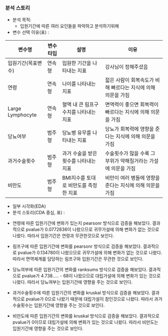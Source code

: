 ### 분석 스토리
+ 분석 목적:
    - 입원기간에 따른 여러 요인들을 파악하고 분석하기위해 
+ 변수 선택 이유(표) :

|변수명 |변수타입 |설명 |이유|
| --- | --- | --- | --- |
| 입원기간(목표변수) | 연속형 | 입원한 기간을 나타내는 지표 | 강사님이 정해주셨음 |
| 연령 | 연속형 | 나이를 나타내는 지표 | 젋은 사람이 회복속도가 비해 빠르다는 지식에 의해 의문을 가짐 |
| Large Lymphocyte | 연속형 | 혈액 내 큰 림프구 수치를 나타내는 지표 | 면역력이 좋으면 회복력이 빠르다는 지식에 의해 의문을 가짐 |
| 당뇨여부 | 범주형 | 당뇨병 유무를 나타내는 지표 | 당뇨가 회복력에 영향을 준다는 지식에 의해 의문을 가짐 |
| 과거수술횟수 | 범주형 | 과거 수술을 받은 횟수를 나타내는 지표 | 수술횟수가 많을 수록 그 부위가 약해질거라는 가설에 의문을 가짐 |
| 비만도 | 범주형 | BMI지수를 토대로 비만도를 측정한 지표 | 비만이 여러 병들에 영향을 준다는 지식에 의해 의문을 가짐 |


+ 일부 시각화(EDA)
+ 분석 스토리(CDA 중심, 표) : 
- 연령에 따른 입원기간에 변화가 있는지 pearsonr 방식으로 검증을 해보았다. 
결과적으로 pvalue가 0.0772836이 나왔으므로 귀무가설에 의해 변화가 없는 것으로 나왔다.
따라서 입원기간은 연령과 무관한것으로 보인다.

- 림프구에 따른 입원기간에 변화를 pearsonr 방식으로 검증을 해보았다. 
결과적으로 pvalue가 0.134780이 나왔으므로 귀무가설에 의해 변화가 없는 것으로 나왔다.
따라서 면역체계를 담당하는 림프구와 입원기간은 무관한 것으로 보인다.

- 당뇨여부에 따른 입원기간의 변화를 ranksums 방식으로 검증을 해보았다.
결과적으로 pvalue가 4.738..... - 68이 나왔으므로 대립가설에 의해 변화가 있는 것으로 나왔다.
따라서 당뇨여부는 입원기간에 영향을 주는 것으로 보인다.

- 과거수술횟수에 따른 입원기간의 변화를 kruskal 방식으로 검증을 해보았다.
결과적으로 pvalue가 0으로 나왔기 때문에 대립가설이 참인것으로 나왔다.
따라서 과거수술횟수는 입원기간에 영향을 주는 것으로 보인다.

- 비만도에 따른 입원기간의 변화를 kruskal 방식으로 검증을 해보았다.
결과적으로 pvalue가 0이므로 대립가설에 의해 변화가 있는 것으로 나왔다.
따라서 비만도는 입원기간에 영향을 주는 것으로 보인다.